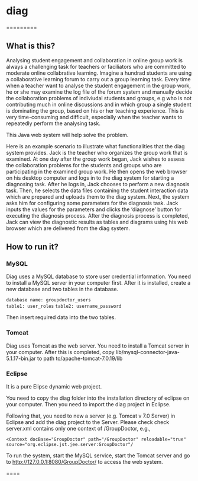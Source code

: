 # **diag**
=========

## What is this?

Analysing student engagement and collaboration in online group work is always a challenging task for teachers or faciliators who are committed to moderate online collabrative learning. Imagine a hundrad students are using a collaborative learning forum to carry out a group learning task. Every time when a teacher want to analyse the student engagement in the group work, he or she may examine the log file of the forum system and manually decide the collaboration problems of indiviudal students and groups, e.g who is not contributing much in online discussions and in which group a single student is dominating the group, based on his or her teaching experience. This is very time-consuming and difficult, especially when the teacher wants to repeatedly perform the analysing task.

This Java web system will help solve the problem.

Here is an example scenario to illustrate what functionalities that the 
diag system provides. Jack is the teacher who organizes the group work that is examined. At one day after the group work began, Jack wishes to
assess the collaboration problems for the students and groups who are participating in the examined group work. He then opens the web browser on his desktop computer and logs in to the diag system for starting a diagnosing task. After he logs in, Jack chooses to perform a new diagnosis task. Then, he selects the data files containing the student interaction data which are prepared and uploads them to the diag system. Next, the system asks him for configuring some parameters for the diagnosis task. Jack inputs the values for the parameters and clicks the ‘diagnose’ button for executing the diagnosis process. After the diagnosis process is completed, Jack can view the diagnostic results as tables and diagrams using his web browser which are delivered from the diag system.

## How to run it?

### MySQL

Diag uses a MySQL database to store user credential information. You need to install a MySQL server in your computer first. After it is installed, create a new database and two tables in the database.

`database name: groupdoctor_users`	
`table1: user_roles` 
`table2: username_password`

Then insert required data into the two tables.

### Tomcat

Diag uses Tomcat as the web server. You need to install a Tomcat server in your computer. After this is completed, copy lib/mysql-connector-java-5.1.17-bin.jar to path to/apache-tomcat-7.0.19/lib

### Eclipse

It is a pure Elipse dynamic web project.

You need to copy the diag folder into the installation directory of eclipse on your computer. Then you need to import the diag project in Eclipse. 

Following that, you need to new a server (e.g. Tomcat v 7.0 Server) in Eclipse and add the diag project to the Server. Please check check server.xml contains only one context of /GroupDoctor, e.g.,

`<Context docBase="GroupDoctor" path="/GroupDoctor" reloadable="true" source="org.eclipse.jst.jee.server:GroupDoctor"/ `


To run the system, start the MySQL service, start the Tomcat server and go to http://127.0.0.1:8080/GroupDoctor/ to access the web system.

====
